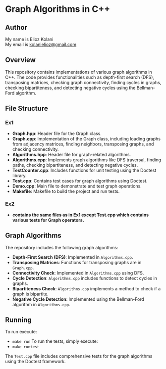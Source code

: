 # Graph Algorithms in C++

## Author
My name is Elioz Kolani  
My email is kolanielioz@gmail.com

## Overview

This repository contains implementations of various graph algorithms in C++. The code provides functionalities such as depth-first search (DFS), transposing matrices, checking graph connectivity, finding cycles in graphs, checking bipartiteness, and detecting negative cycles using the Bellman-Ford algorithm.

## File Structure
### Ex1 
+ **Graph.hpp**: Header file for the Graph class.
+ **Graph.cpp**: Implementation of the Graph class, including loading graphs from adjacency matrices, finding neighbors, transposing graphs, and checking connectivity.
+ **Algorithms.hpp**: Header file for graph-related algorithms.
+ **Algorithms.cpp**: Implements graph algorithms like DFS traversal, finding paths, checking bipartiteness, and detecting negative cycles.
+ **TestCounter.cpp**: Includes functions for unit testing using the Doctest library.
+ **Test.cpp**: Contains test cases for graph algorithms using Doctest.
+ **Demo.cpp**: Main file to demonstrate and test graph operations.
+ **Makefile**: Makefile to build the project and run tests.
### Ex2
   + **contains the same files as in Ex1 except Test.cpp which contains various tests for Graph operators.**
## Graph Algorithms

The repository includes the following graph algorithms:

+ **Depth-First Search (DFS)**: Implemented in `Algorithms.cpp`.
+ **Transposing Matrices**: Functions for transposing graphs are in `Graph.cpp`.
+ **Connectivity Check**: Implemented in `Algorithms.cpp` using DFS.
+ **Cycle Detection**: `Algorithms.cpp` includes functions to detect cycles in graphs.
+ **Bipartiteness Check**: `Algorithms.cpp` implements a method to check if a graph is bipartite.
+ **Negative Cycle Detection**: Implemented using the Bellman-Ford algorithm in `Algorithms.cpp`.

## Running 
To run execute:
+  `make run`
To run the tests, simply execute:
+ `make runtest`


The `Test.cpp` file includes comprehensive tests for the graph algorithms using the Doctest framework.

